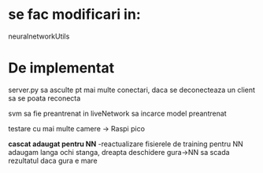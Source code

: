 <h1>se fac modificari in:</h1>
neuralnetworkUtils


<h1>De implementat</h1>
server.py sa asculte pt mai multe conectari, 
daca se deconecteaza un client sa se poata reconecta

svm sa fie preantrenat in liveNetwork sa incarce model preantrenat

testare cu mai multe camere -> Raspi pico

<b>cascat adaugat pentru NN</b>
-reactualizare fisierele de training pentru NN
adaugam langa ochi stanga, dreapta deschidere gura->NN sa scada rezultatul daca gura e mare


